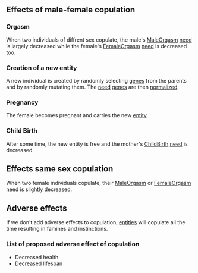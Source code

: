 ## Effects of male-female copulation ##
### Orgasm ###
When two individuals of diffrent sex copulate, the male's [MaleOrgasm](MaleOrgasm.md) [need](NeedStat.md) is largely decreased while the female's [FemaleOrgasm](FemaleOrgasm.md) [need](NeedStat.md) is decreased too.

### Creation of a new entity ###
A new individual is created by randomly selecting [genes](Gene.md) from the parents and by randomly mutating them. The [need](NeedStat.md) [genes](Gene.md) are then [normalized](Normalization.md).

### Pregnancy ###
The female becomes pregnant and carries the new [entity](Entity.md).

### Child Birth ###
After some time, the new entity is free and the mother's [ChildBirth](ChildBirth.md) [need](NeedStat.md) is decreased.

## Effects same sex copulation ##
When two female individuals copulate, their [MaleOrgasm](MaleOrgasm.md) or [FemaleOrgasm](FemaleOrgasm.md) [need](NeedStat.md) is slightly decreased.

## Adverse effects ##
If we don't add adverse effects to copulation, [entities](Entity.md) will copulate all the time resulting in famines and instinctions.

### List of proposed adverse effect of copulation ###
  * Decreased health
  * Decreased lifespan